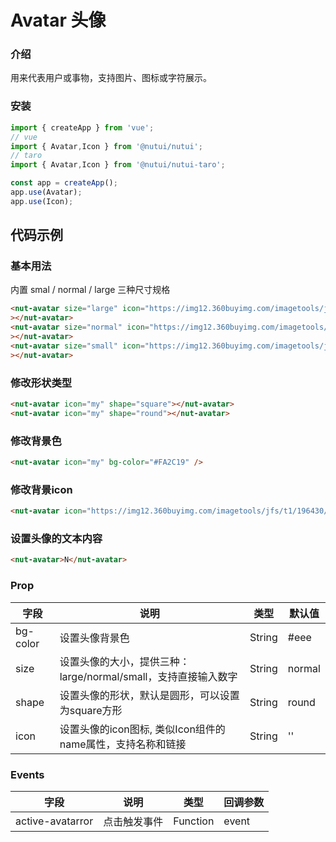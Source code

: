# Avatar 头像

### 介绍

用来代表用户或事物，支持图片、图标或字符展示。

### 安装
``` javascript
import { createApp } from 'vue';
// vue
import { Avatar,Icon } from '@nutui/nutui';
// taro
import { Avatar,Icon } from '@nutui/nutui-taro';

const app = createApp();
app.use(Avatar);
app.use(Icon);
```

## 代码示例

### 基本用法

内置 smal / normal / large 三种尺寸规格

``` html
<nut-avatar size="large" icon="https://img12.360buyimg.com/imagetools/jfs/t1/143702/31/16654/116794/5fc6f541Edebf8a57/4138097748889987.png"
></nut-avatar>
<nut-avatar size="normal" icon="https://img12.360buyimg.com/imagetools/jfs/t1/143702/31/16654/116794/5fc6f541Edebf8a57/4138097748889987.png"
></nut-avatar>
<nut-avatar size="small" icon="https://img12.360buyimg.com/imagetools/jfs/t1/143702/31/16654/116794/5fc6f541Edebf8a57/4138097748889987.png"
></nut-avatar>  
```

### 修改形状类型

``` html
<nut-avatar icon="my" shape="square"></nut-avatar>
<nut-avatar icon="my" shape="round"></nut-avatar>
```

### 修改背景色

``` html
<nut-avatar icon="my" bg-color="#FA2C19" />
```

### 修改背景icon

``` html
<nut-avatar icon="https://img12.360buyimg.com/imagetools/jfs/t1/196430/38/8105/14329/60c806a4Ed506298a/e6de9fb7b8490f38.png" />
```

### 设置头像的文本内容

``` html
<nut-avatar>N</nut-avatar>
```


### Prop

| 字段     | 说明                                                                     | 类型   | 默认值 |
|----------|--------------------------------------------------------------------------|--------|--------|
| bg-color | 设置头像背景色                                                           | String | #eee   |
| size     | 设置头像的大小，提供三种：large/normal/small，支持直接输入数字           | String | normal |
| shape    | 设置头像的形状，默认是圆形，可以设置为square方形                         | String | round  |
| icon     | 设置头像的icon图标, 类似Icon组件的name属性，支持名称和链接 | String | ''     |

### Events

| 字段     | 说明                 | 类型     | 回调参数 |
|----------|----------------------|----------|----------|
| active-avatarror | 点击触发事件 | Function | event    |